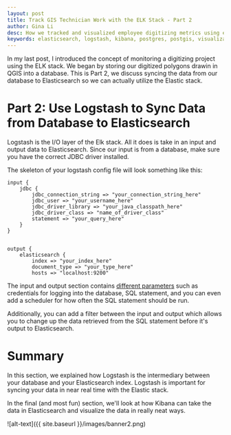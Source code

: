 ```yaml
---
layout: post
title: Track GIS Technician Work with the ELK Stack - Part 2
author: Gina Li
desc: How we tracked and visualized employee digitizing metrics using elasticsearch, logstash, and kibana
keywords: elasticsearch, logstash, kibana, postgres, postgis, visualization, dashboard, digitizing, metrics, track
---
```


In my last post, I introduced the concept of monitoring a digitizing project using the ELK stack. We began by storing our digitized polygons drawin in QGIS into a database. This is Part 2, we discuss syncing the data from our database to Elasticsearch so we can actually utilize the Elastic stack.

Part 2: Use Logstash to Sync Data from Database to Elasticsearch
=======

Logstash is the I/O layer of the Elk stack. All it does is take in an input and output data to Elasticsearch. Since our input is from a database, make sure you have the correct JDBC driver installed.

The skeleton of your logstash config file will look something like this:

```
input {
    jdbc {
        jdbc_connection_string => "your_connection_string_here"
        jdbc_user => "your_username_here"
        jdbc_driver_library => "your_java_classpath_here"
        jdbc_driver_class => "name_of_driver_class"
        statement => "your_query_here"
    }
}


output {
    elasticsearch {
        index => "your_index_here"
        document_type => "your_type_here"
        hosts => "localhost:9200"

```

The input and output section contains [different parameters](https://www.elastic.co/guide/en/logstash/5.3/plugins-inputs-jdbc.html) such as credentials for logging into the database, SQL statement, and you can even add a scheduler for how often the SQL statement should be run.

Additionally, you can add a filter between the input and output which allows you to change up the data retrieved from the SQL statement before it's output to Elasticsearch.


Summary
=======
In this section, we explained how Logstash is the intermediary between your database and your Elasticsearch index. Logstash is important for syncing your data in near real time with the Elastic stack.

In the final (and most fun) section, we'll look at how Kibana can take the data in Elasticsearch and visualize the data in really neat ways.

![alt-text]({{ site.baseurl }}/images/banner2.png)
